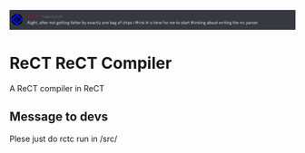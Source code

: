 ![alt text](graphics/discord.png)
# ReCT ReCT Compiler
A ReCT compiler in ReCT

## Message to devs
Plese just do rctc run in /src/
